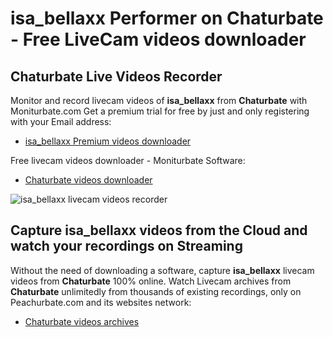 # isa_bellaxx Performer on Chaturbate - Free LiveCam videos downloader

## Chaturbate Live Videos Recorder

Monitor and record livecam videos of **isa_bellaxx** from **Chaturbate** with Moniturbate.com
Get a premium trial for free by just and only registering with your Email address:
* [isa_bellaxx Premium videos downloader](https://moniturbate.com/request-demo-licence-key.html)

Free livecam videos downloader - Moniturbate Software:
* [Chaturbate videos downloader](https://moniturbate.com/moniturbate-download-software.html)

![isa_bellaxx livecam videos recorder](https://peachurnet.com/templates/moniturbate-software.png)


## Capture isa_bellaxx videos from the Cloud and watch your recordings on Streaming

Without the need of downloading a software, capture **isa_bellaxx** livecam videos from **Chaturbate** 100% online.
Watch Livecam archives from **Chaturbate** unlimitedly from thousands of existing recordings, only on Peachurbate.com and its websites network:
* [Chaturbate videos archives](https://peachurnet.com/)